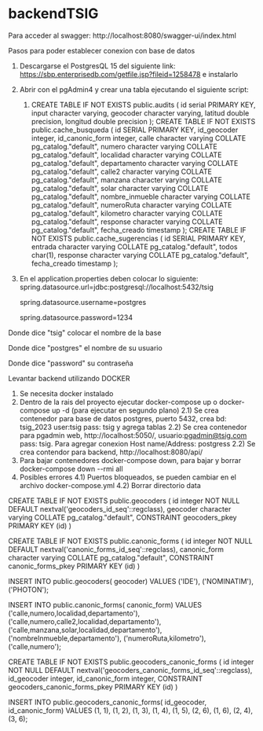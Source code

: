 # backendTSIG

Para acceder al swagger:
http://localhost:8080/swagger-ui/index.html

Pasos para poder establecer conexion con base de datos

1. Descargarse el PostgresQL 15 del siguiente link: https://sbp.enterprisedb.com/getfile.jsp?fileid=1258478 e instalarlo
2. Abrir con el pgAdmin4 y crear una tabla ejecutando el siguiente script:

   1. CREATE TABLE IF NOT EXISTS public.audits
      (
         id serial PRIMARY KEY,
         input character varying,
         geocoder character varying,
         latitud double precision,
         longitud double precision
      );
      CREATE TABLE IF NOT EXISTS public.cache_busqueda
      (
         id SERIAL PRIMARY KEY,
         id_geocoder integer,
         id_canonic_form integer,
         calle character varying COLLATE pg_catalog."default",
         numero character varying COLLATE pg_catalog."default",
         localidad character varying COLLATE pg_catalog."default",
         departamento character varying COLLATE pg_catalog."default",
         calle2 character varying COLLATE pg_catalog."default",
         manzana character varying COLLATE pg_catalog."default",
         solar character varying COLLATE pg_catalog."default",
         nombre_inmueble character varying COLLATE pg_catalog."default",
         numeroRuta character varying COLLATE pg_catalog."default",
         kilometro character varying COLLATE pg_catalog."default",
         response character varying COLLATE pg_catalog."default",
         fecha_creado timestamp
      );
      CREATE TABLE IF NOT EXISTS public.cache_sugerencias (
         id SERIAL PRIMARY KEY,
         entrada character varying COLLATE pg_catalog."default",
         todos char(1),
         response character varying COLLATE pg_catalog."default",
         fecha_creado timestamp
      );

3. En el application.properties deben colocar lo siguiente:
   spring.datasource.url=jdbc:postgresql://localhost:5432/tsig

   spring.datasource.username=postgres

   spring.datasource.password=1234

Donde dice "tsig" colocar el nombre de la base

Donde dice "postgres" el nombre de su usuario

Donde dice "password" su contraseña

Levantar backend utilizando DOCKER

1.  Se necesita docker instalado
2.  Dentro de la rais del proyecto ejecutar docker-compose up o docker-compose up -d (para ejecutar en segundo plano)
    2.1) Se crea contenedor para base de datos postgres, puerto 5432, crea bd: tsig_2023 user:tsig pass: tsig y agrega tablas
    2.2) Se crea contenedor para pgadmin web, http://localhost:5050/, usuario:pgadmin@tsig.com pass: tsig. Para agregar conexion Host name/Address: postgress
    2.2) Se crea contendor para backend, http://localhost:8080/api/
3.  Para bajar contenedores docker-compose down, para bajar y borrar docker-compose down --rmi all
4.  Posibles errores
    4.1) Puertos bloqueados, se pueden cambiar en el archivo docker-compose.yml
    4.2) Borrar directorio data

CREATE TABLE IF NOT EXISTS public.geocoders
(
   id integer NOT NULL DEFAULT nextval('geocoders_id_seq'::regclass),
   geocoder character varying COLLATE pg_catalog."default",
   CONSTRAINT geocoders_pkey PRIMARY KEY (id)
)

CREATE TABLE IF NOT EXISTS public.canonic_forms
(
   id integer NOT NULL DEFAULT nextval('canonic_forms_id_seq'::regclass),
   canonic_form character varying COLLATE pg_catalog."default",
   CONSTRAINT canonic_forms_pkey PRIMARY KEY (id)
)

INSERT INTO public.geocoders(
geocoder)
VALUES ('IDE'),
('NOMINATIM'),
('PHOTON');

INSERT INTO public.canonic_forms(
canonic_form)
VALUES ('calle,numero,localidad,departamento'),
('calle,numero,calle2,localidad,departamento'),
('calle,manzana,solar,localidad,departamento'),
('nombreInmueble,departamento'),
('numeroRuta,kilometro'),
('calle,numero');

CREATE TABLE IF NOT EXISTS public.geocoders_canonic_forms
(
id integer NOT NULL DEFAULT nextval('geocoders_canonic_forms_id_seq'::regclass),
id_geocoder integer,
id_canonic_form integer,
CONSTRAINT geocoders_canonic_forms_pkey PRIMARY KEY (id)
)

INSERT INTO public.geocoders_canonic_forms(
id_geocoder, id_canonic_form)
VALUES (1, 1),
(1, 2),
(1, 3),
(1, 4),
(1, 5),
(2, 6),
(1, 6),
(2, 4),
(3, 6);
